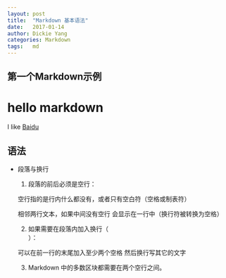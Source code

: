 ```yaml
---
layout: post
title:  "Markdown 基本语法"
date:   2017-01-14
author: Dickie Yang
categories: Markdown
tags:	md 
---
```


## 第一个Markdown示例  
hello markdown
======
I like [Baidu](https://www.baidu.com)

## 语法
- 段落与换行
  1. 段落的前后必须是空行：

  空行指的是行内什么都没有，或者只有空白符（空格或制表符）

  相邻两行文本，如果中间没有空行 会显示在一行中（换行符被转换为空格）

  2. 如果需要在段落内加入换行（<br>）：

  可以在前一行的末尾加入至少两个空格
  然后换行写其它的文字

  3. Markdown 中的多数区块都需要在两个空行之间。
  
